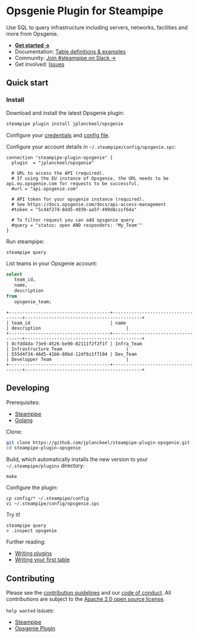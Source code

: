 
# Opsgenie Plugin for Steampipe

Use SQL to query infrastructure including servers, networks, facilities and more from Opsgenie.

- **[Get started →](https://hub.steampipe.io/plugins/jplanckeel/opsgenie)**
- Documentation: [Table definitions & examples](https://hub.steampipe.io/plugins/jplanckeel/opsgenie/tables)
- Community: [Join #steampipe on Slack →](https://turbot.com/community/join)
- Get involved: [Issues](https://github.com/jplanckeel/steampipe-plugin-opsgenie/issues)

## Quick start

### Install

Download and install the latest Opsgenie plugin:

```bash
steampipe plugin install jplanckeel/opsgenie
```

Configure your [credentials](https://hub.steampipe.io/plugins/jplanckeel/opsgenie#credentials) and [config file](https://hub.steampipe.io/plugins/jplanckeel/opsgenie#configuration).

Configure your account details in `~/.steampipe/config/opsgenie.spc`:

```hcl
connection "steampipe-plugin-opsgenie" {
  plugin  = "jplanckeel/opsgenie"

  # URL to access the API (required).
  # If using the EU instance of Opsgenie, the URL needs to be api.eu.opsgenie.com for requests to be successful.
  #url = "api.opsgenie.com"

  # API token for your opsgenie instance (required).
  # See https://docs.opsgenie.com/docs/api-access-management
  #token = "5c44f27d-8dd5-4939-aa5f-499d8cssf64a"

  # To filter request you can add opsgenie query
  #query = "status: open AND responders: 'My_Team'"
}
```

Run steampipe:

```shell
steampipe query
```

List teams in your Opsgenie account:

```sql
select
   team_id,
   name,
   description 
from
   opsgenie_team;
```

```
+--------------------------------------+------------------------------------+--------------------------------------------+
| team_id                              | name                               | description                                |
+--------------------------------------+------------------------------------+--------------------------------------------+
| 8cfdd4da-73e9-4526-be90-02111f2f2f1f | Infra_Team                         | Infrastructure Team                        |
| 555d4f34-46d5-41b6-88bd-12df8z1f7104 | Dev_Team                           | Developper Team                            |
+--------------------------------------+------------------------------------+--------------------------------------------+
```

## Developing

Prerequisites:

- [Steampipe](https://steampipe.io/downloads)
- [Golang](https://golang.org/doc/install)

Clone:

```sh
git clone https://github.com/jplanckeel/steampipe-plugin-opsgenie.git
cd steampipe-plugin-opsgenie
```

Build, which automatically installs the new version to your `~/.steampipe/plugins` directory:

```
make
```

Configure the plugin:

```
cp config/* ~/.steampipe/config
vi ~/.steampipe/config/opsgenie.spc
```

Try it!

```
steampipe query
> .inspect opsgenie
```

Further reading:

- [Writing plugins](https://steampipe.io/docs/develop/writing-plugins)
- [Writing your first table](https://steampipe.io/docs/develop/writing-your-first-table)

## Contributing

Please see the [contribution guidelines](https://github.com/turbot/steampipe/blob/main/CONTRIBUTING.md) and our [code of conduct](https://github.com/turbot/steampipe/blob/main/CODE_OF_CONDUCT.md). All contributions are subject to the [Apache 2.0 open source license](https://github.com/jplanckeel/steampipe-plugin-opsgenie/blob/main/LICENSE).

`help wanted` issues:

- [Steampipe](https://github.com/turbot/steampipe/labels/help%20wanted)
- [Opsgenie Plugin](https://github.com/jplanckeel/steampipe-plugin-opsgenie/labels/help%20wanted)
